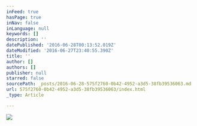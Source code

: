 ```yaml
---
inFeed: true
hasPage: true
inNav: false
inLanguage: null
keywords: []
description: ''
datePublished: '2016-06-28T00:13:52.019Z'
dateModified: '2016-06-27T23:40:55.390Z'
title: ''
author: []
authors: []
publisher: null
starred: false
sourcePath: _posts/2016-06-28-575f2760-0b42-4952-a3d5-38fb39536063.md
url: 575f2760-0b42-4952-a3d5-38fb39536063/index.html
_type: Article

---
```

![](https://the-grid-user-content.s3-us-west-2.amazonaws.com/cdeefa96-66da-44e6-9e21-52ee717048b2.jpg)